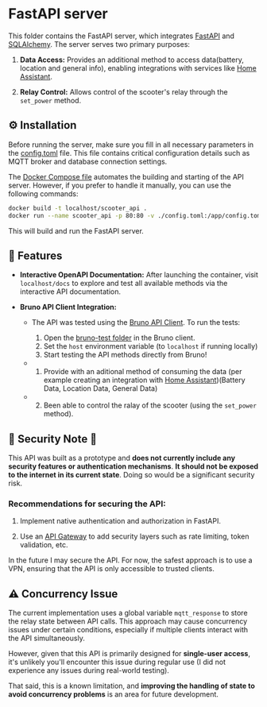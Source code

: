 # FastAPI server

This folder contains the FastAPI server, which integrates [FastAPI](https://fastapi.tiangolo.com/) and [SQLAlchemy](https://www.sqlalchemy.org/). The server serves two primary purposes:

1. **Data Access:** Provides an additional method to access data(battery, location and general info), enabling integrations with services like [Home Assistant](https://www.home-assistant.io/).

2. **Relay Control:** Allows control of the scooter's relay through the `set_power` method.

## ⚙️ Installation

Before running the server, make sure you fill in all necessary parameters in the [config.toml](./config.toml) file.
This file contains critical configuration details such as MQTT broker and database connection settings.

The [Docker Compose file](./../server-compose.yaml) automates the building and starting of the API server. However, if you prefer to handle it manually, you can use the following commands:

```bash
docker build -t localhost/scooter_api .
docker run --name scooter_api -p 80:80 -v ./config.toml:/app/config.toml:ro localhost/scooter_api
```
This will build and run the FastAPI server.

## 🚀 Features

- **Interactive OpenAPI Documentation:** After launching the container, visit `localhost/docs` to explore and test all available methods via the interactive API documentation.

- **Bruno API Client Integration:**
    - The API was tested using the [Bruno API Client](https://github.com/usebruno/bruno). To run the tests:
        1. Open the [bruno-test folder](./bruno-test) in the Bruno client.
        2. Set the `host` environment variable (to `localhost` if running locally)
        3. Start testing the API methods directly from Bruno!

    - 1. Provide with an aditional method of consuming the data (per example creating an integration with [Home Assistant](https://www.home-assistant.io/))(Battery Data, Location Data, General Data)
    - 2. Been able to control the ralay of the scooter (using the `set_power` method).

## 🚨 Security Note 🚨

This API was built as a prototype and **does not currently include any security features or authentication mechanisms**. **It should not be exposed to the internet in its current state**. Doing so would be a significant security risk.

### Recommendations for securing the API:

1. Implement native authentication and authorization in FastAPI.

2. Use an [API Gateway](https://github.com/Kong/kong) to add security layers such as rate limiting, token validation, etc.

In the future I may secure the API. For now, the safest approach is to use a VPN, ensuring that the API is only accessible to trusted clients.

## ⚠️ Concurrency Issue

The current implementation uses a global variable `mqtt_response` to store the relay state between API calls. This approach may cause concurrency issues under certain conditions, especially if multiple clients interact with the API simultaneously.

However, given that this API is primarily designed for **single-user access**, it's unlikely you'll encounter this issue during regular use (I did not experience any issues during real-world testing).

That said, this is a known limitation, and **improving the handling of state to avoid concurrency problems** is an area for future development.
